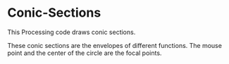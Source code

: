 # Conic-Sections
This Processing code draws conic sections.

These conic sections are the envelopes of different functions. The mouse point and the
center of the circle are the focal points. 
